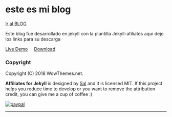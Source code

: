 # este es mi blog 


[Ir al BLOG](https://blog-kuatroestrellas.github.io)





Este blog fue desarrollado en jekyll con la plantilla Jekyll-afiliates
aqui dejo los links para su descarga
  
  
  

[Live Demo](https://wowthemesnet.github.io/affiliates-jekyll-theme/) &nbsp; &nbsp; [Download](https://github.com/wowthemesnet/affiliates-jekyll-theme/archive/master.zip)

### Copyright

Copyright (C) 2018 WowThemes.net.

**Affiliates for Jekyll** is designed by [Sal](https://www.wowthemes.net) and it is licensed MIT. If this project helps you reduce time to develop or you want to remove the attribution credit, you can give me a cup of coffee :)

[![paypal](https://www.paypalobjects.com/en_US/i/btn/btn_donateCC_LG.gif)](https://www.paypal.me/wowthemes/10)

-----------------

